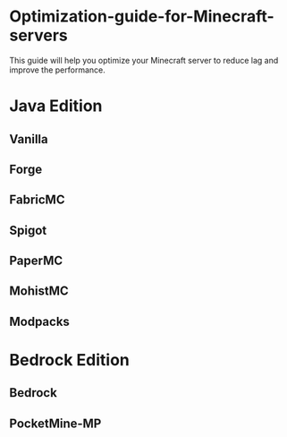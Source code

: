 # Optimization-guide-for-Minecraft-servers
This guide will help you optimize your Minecraft server to reduce lag and improve the performance.

# Java Edition
## Vanilla

## Forge

## FabricMC

## Spigot

## PaperMC

## MohistMC

## Modpacks

# Bedrock Edition
## Bedrock

## PocketMine-MP
